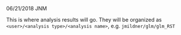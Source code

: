 06/21/2018 JNM

This is where analysis results will go. They will be organized as
`<user>/<analysis type>/<analysis name>`, e.g. `jmildner/glm/glm_RST`